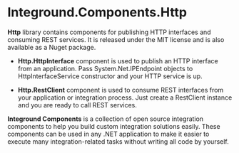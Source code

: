 # Integround.Components.Http
**Http** library contains components for publishing HTTP interfaces and consuming REST services. It is released under the MIT license and is also available as a Nuget package.

- **Http.HttpInterface** component is used to publish an HTTP interface from an application. Pass System.Net.IPEndpoint objects to HttpInterfaceService constructor and your HTTP service is up.

- **Http.RestClient** component is used to consume REST interfaces from your application or integration process. Just create a RestClient instance and you are ready to call REST services.

**Integround Components** is a collection of open source integration components to help you build custom integration solutions easily. These components can be used in any .NET application to make it easier to execute many integration-related tasks without writing all code by yourself.